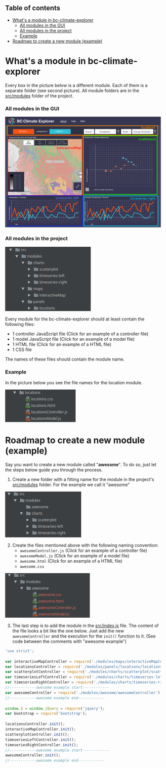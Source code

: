 ## Table of contents
- [What's a module in bc-climate-explorer](#whats-a-module-in-bc-climate-explorer)
    - [All modules in the GUI](#all-modules-in-the-gui)
    - [All modules in the project](#all-modules-in-the-project)
    - [Example](#example)
- [Roadmap to create a new module (example)](#roadmap-to-create-a-new-module-example)

# What's a module in bc-climate-explorer
Every box in the picture below is a different module. Each of them is a separate folder (see second picture). All module folders are in the [src/modules](../../src/modules) folder of the project.

### All modules in the GUI
![wireframe image](https://github.com/joeyklee/bc-climate-explorer/blob/master/examples/images/modules.png)

### All modules in the project
![filesystem image](https://github.com/joeyklee/bc-climate-explorer/blob/master/examples/images/modules_directories.png)

Every module for the bc-climate-explorer should at least contain the following files:

- 1 controller JavaScript file (Click for an example of a controller file)
- 1 model JavaScript file (Click for an example of a model file)
- 1 HTML file (Click for an example of a HTML file)
- 1 CSS file

The names of these files should contain the module name.

### Example
In the picture below you see the file names for the location module. 

![example_folder_file_names](https://github.com/joeyklee/bc-climate-explorer/blob/master/examples/images/example_folder_file_names.png)


# Roadmap to create a new module (example)
Say you want to create a new module called "**awesome**". To do so, just let the steps below guide you through the process.
1. Create a new folder with a fitting name for the module in the project's [src/modules](../../src/modules) folder. For the example we call it "awesome"

![roadmap_1_new_folder.png](https://github.com/joeyklee/bc-climate-explorer/blob/master/examples/images/roadmap_1_new_folder.png)

2. Create the files mentioned above with the following naming convention:
    - `awesomeController.js` (Click for an example of a controller file)
    - `awesomeModel.js` (Click for an example of a model file)
    - `awesome.html` (Click for an example of a HTML file)
    - `awesome.css`
    
![roadmap_2_new_files.png](https://github.com/joeyklee/bc-climate-explorer/blob/master/examples/images/roadmap_2_new_files.png)

3. The last step is to add the module in the [src/index.js](../../src/index.js) file. The content of the file looks a bit like the one below. Just add the new `awesomeController` and the execution for the `init()` function to it. (See code between the comments with "awesome example")

``` javascript
'use strict';

var interactiveMapController = require('./modules/maps/interactiveMapController');
var locationsController = require('./modules/panels/locations/locationsController');
var scatterplotController = require('./modules/charts/scatterplot/scatterplotController');
var timeseriesLeftController = require('./modules/charts/timeseries-left/timeseriesLeftController');
var timeseriesRightController = require('./modules/charts/timeseries-right/timeseriesRightController');
//------------awesome example start------------
var awesomeController = require('./modules/awesome/awesomeController');
//------------awesome example end------------

window.$ = window.jQuery = require('jquery');
var bootstrap = require('bootstrap');

locationsController.init();
interactiveMapController.init();
scatterplotController.init();
timeseriesLeftController.init();
timeseriesRightController.init();
//------------awesome example start------------
awesomeController.init();
//------------awesome example end------------
```